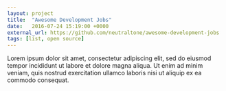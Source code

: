 ```yaml
---
layout: project
title:  "Awesome Development Jobs"
date:   2016-07-24 15:19:00 +0000
external_url: https://github.com/neutraltone/awesome-development-jobs
tags: [list, open source]
---
```

Lorem ipsum dolor sit amet, consectetur adipiscing elit, sed do eiusmod tempor incididunt ut labore et dolore magna aliqua. Ut enim ad minim veniam, quis nostrud exercitation ullamco laboris nisi ut aliquip ex ea commodo consequat.